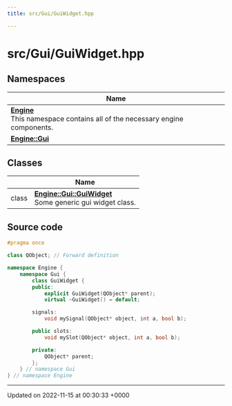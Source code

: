 ```yaml
---
title: src/Gui/GuiWidget.hpp

---
```


# src/Gui/GuiWidget.hpp



## Namespaces

| Name           |
| -------------- |
| **[Engine](/namespaces/namespaceEngine.md)** <br>This namespace contains all of the necessary engine components.  |
| **[Engine::Gui](/namespaces/namespaceEngine_1_1Gui.md)**  |

## Classes

|                | Name           |
| -------------- | -------------- |
| class | **[Engine::Gui::GuiWidget](/classes/classEngine_1_1Gui_1_1GuiWidget.md)** <br>Some generic gui widget class.  |




## Source code

```cpp
#pragma once

class QObject; // Forward definition

namespace Engine {
    namespace Gui {
        class GuiWidget {
        public:
            explicit GuiWidget(QObject* parent);
            virtual ~GuiWidget() = default;

        signals:
            void mySignal(QObject* object, int a, bool b);

        public slots:
            void mySlot(QObject* object, int a, bool b);

        private:
            QObject* parent;
        };
    } // namespace Gui
} // namespace Engine
```


-------------------------------

Updated on 2022-11-15 at 00:30:33 +0000

